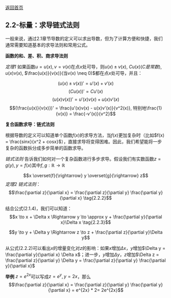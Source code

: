 [返回首页](../README.md)

## 2.2-标量：求导链式法则
一般来说，通过2.1章节导数的定义可以求出导数，但为了计算方便和快捷，我们通常需要知道基本的求导法则和常用公式。

**函数的和、差、积、商求导法则**

*定理1* 如果函数$u = u(x), v = v(x)$在点$x$处可导，则$u(x) \pm v(x)$, $Cu(x)(C是常数)$, $u(x)v(x)$, $\frac{u(x)}{v(x)}(当v(x) \neq 0)$都在点$x$处可导，并且：

$$(u(x) \pm v(x) )' = u'(x) + v'(x) \tag{2.2.1}$$
$$(Cu(x))' = Cu'(x)$$
$$(u(x)v(x))' = u'(x)v(x) + u(x)v'(x)$$
$$(\frac{u(x)}{v(x)})' = \frac{u'(x)v(x) - u(x)v'(x)}{v^2(x)}, 特别地\frac{1}{v(x)} = \frac{-v'(x)}{v^2}$$

**复合函数求导：链式法则**

根据导数的定义可以知道单个函数$f(x)$的求导方法，当$f(x)$更加复杂时（比如$f(x) = \frac{sinx}{x^2 + cosx}$），直接求导将变得困难。因此，我们希望能将一步复杂的函数拆分成多步简单的函数求导。



*链式法则* 告诉我们如何对一个复杂函数进行多步求导。假设我们有实数函数$z=g(y), y=f(x)$其中$f,g: \mathbb R \to \mathbb R$ 

$$x \overset{f}{\rightarrow} y \overset{g}{\rightarrow} z$$
*定理2 链式法则*：
$$\frac{\partial z}{\partial x} = \frac{\partial z}{\partial y} \frac{\partial y}{\partial x} \tag{2.2.2}$$

结合公式(2.1.4)，我们可以知道：
$$x \to x + \Delta x \Rightarrow y \to \approx y + \frac{\partial y}{\partial x}\Delta x \tag{2.2.3}$$

$$y \to y + \Delta y \Rightarrow z \to z + \frac{\partial z}{\partial y}\Delta y$$

从公式(2.2.2)可以看出$x$的增量变化对$z$的影响：如果$x$增加$\Delta x$，$y$增加$\Delta y = \frac{\partial y}{\partial x} \Delta x$；进一步，$y$增加$\Delta y$，$z$增加$\Delta z = \frac{\partial z}{\partial y} \Delta y = \frac{\partial z}{\partial y} \frac{\partial y}{\partial x}$

**举例**
$z = e^{2x}$可以写成$z = e^y, y = 2x$，那么
$$\frac{\partial z}{\partial x} = \frac{\partial z}{\partial y} \frac{\partial y}{\partial x} = e^{2x} * 2= 2e^{2x}$$
